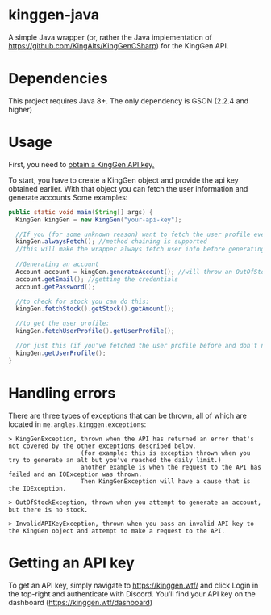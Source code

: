 # kinggen-java
A simple Java wrapper (or, rather the Java implementation of https://github.com/KingAlts/KingGenCSharp) for the KingGen API.

# Dependencies
This project requires Java 8+.
The only dependency is GSON (2.2.4 and higher)

# Usage
First, you need to [obtain a KingGen API key.](#getting-an-api-key)

To start, you have to create a KingGen object and provide the api key obtained earlier.
With that object you can fetch the user information and generate accounts 
Some examples:
```java
public static void main(String[] args) {
  KingGen kingGen = new KingGen("your-api-key");

  //If you (for some unknown reason) want to fetch the user profile every time an account is generated, you can do this:
  kingGen.alwaysFetch(); //method chaining is supported
  //this will make the wrapper always fetch user info before generating an account.
  
  //Generating an account
  Account account = kingGen.generateAccount(); //will throw an OutOfStock exception if there's no stock
  account.getEmail(); //getting the credentials
  account.getPassword();

  //to check for stock you can do this:
  kingGen.fetchStock().getStock().getAmount();

  //to get the user profile:
  kingGen.fetchUserProfile().getUserProfile();

  //or just this (if you've fetched the user profile before and don't need to update any info)
  kingGen.getUserProfile();
}
```
  
# Handling errors
  There are three types of exceptions that can be thrown, all of which are located in `me.angles.kinggen.exceptions`:
  
    > KingGenException, thrown when the API has returned an error that's not covered by the other exceptions described below. 
                        (for example: this is exception thrown when you try to generate an alt but you've reached the daily limit.)
                        another example is when the request to the API has failed and an IOException was thrown. 
                        Then KingGenException will have a cause that is the IOException.   
    
    > OutOfStockException, thrown when you attempt to generate an account, but there is no stock.

    > InvalidAPIKeyException, thrown when you pass an invalid API key to the KingGen object and attempt to make a request to the API.

# Getting an API key
To get an API key, simply navigate to https://kinggen.wtf/ and click Login in the top-right and authenticate with Discord. 
You'll find your API key on the dashboard (https://kinggen.wtf/dashboard)



